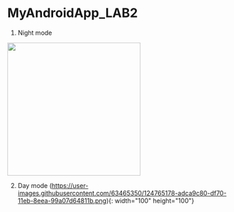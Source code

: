 # MyAndroidApp_LAB2

1. Night mode

<img src="https://user-images.githubusercontent.com/63465350/124765146-a6a38e80-df70-11eb-9c35-361cf6cae4d8.png" width="300" height="300">



2. Day mode
(https://user-images.githubusercontent.com/63465350/124765178-adca9c80-df70-11eb-8eea-99a07d64811b.png){: width="100" height="100"}
